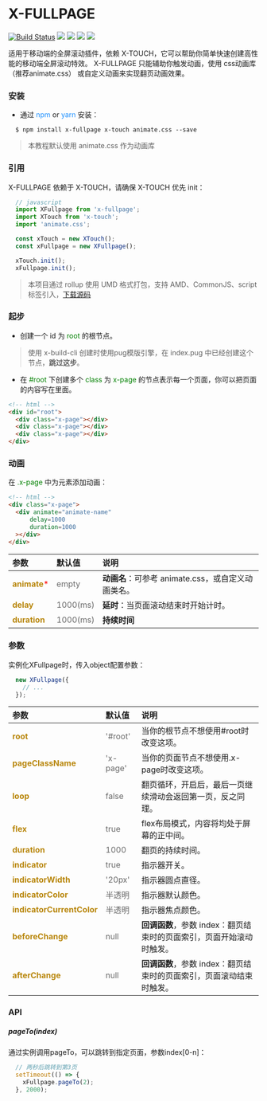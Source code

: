 # X-FULLPAGE
[![Build Status](https://travis-ci.org/codexu/x-fullpage.svg?branch=master)](https://travis-ci.org/codexu/x-fullpage)
[![](https://img.shields.io/npm/v/x-fullpage.svg)](https://www.npmjs.com/package/x-fullpage)
[![](https://img.shields.io/github/size/codexu/x-fullpage/dist/x-fullpage.min.js.svg)](https://github.com/codexu/x-fullpage/tree/master/dist)
[![](https://img.shields.io/npm/dm/x-fullpage.svg)](https://www.npmjs.com/package/x-fullpage)
[![](https://img.shields.io/github/license/codexu/x-fullpage.svg)](https://github.com/codexu/x-fullpage/blob/master/LICENSE)

适用于移动端的全屏滚动插件，依赖 X-TOUCH，它可以帮助你简单快速创建高性能的移动端全屏滚动特效。
X-FULLPAGE 只能辅助你触发动画，使用 css动画库（推荐animate.css） 或自定义动画来实现翻页动画效果。

### 安装

- 通过 <font color=DodgerBlue>npm</font> or <font color=DodgerBlue>yarn</font> 安装：

```
  $ npm install x-fullpage x-touch animate.css --save
```

> 本教程默认使用 animate.css 作为动画库

### 引用

X-FULLPAGE 依赖于 X-TOUCH，请确保 X-TOUCH 优先 init：

```javascript
  // javascript
  import XFullpage from 'x-fullpage';
  import XTouch from 'x-touch';
  import 'animate.css';

  const xTouch = new XTouch();
  const xFullpage = new XFullpage();

  xTouch.init();
  xFullpage.init();
```

> 本项目通过 rollup 使用 UMD 格式打包，支持 AMD、CommonJS、script 标签引入，[下载源码](https://github.com/codexu/x-fullpage/tree/master/dist)

### 起步

- 创建一个 id 为 <font color=green>root</font> 的根节点。
> 使用 x-build-cli 创建时使用pug模版引擎，在 index.pug 中已经创建这个节点，**跳过这步**。

- 在 <font color=green>#root</font> 下创建多个 <font color=green>class</font> 为 <font color=green>x-page</font> 的节点表示每一个页面，你可以把页面的内容写在里面。

```html
<!-- html -->
<div id="root">
  <div class="x-page"></div>
  <div class="x-page"></div>
  <div class="x-page"></div>
</div>
```

### 动画

在 <font color=green>.x-page</font> 中为元素添加动画：

```html
<!-- html -->
<div class="x-page">
  <div animate="animate-name" 
      delay=1000
      duration=1000
  ></div>
</div>
```
| 参数 | 默认值 | 说明 |
| :- | :- | :- |
| <font color=DarkGoldenRod>**animate**</font><font color=red>*</font> | <font color=DimGray >empty<font> | **动画名**：可参考 animate.css，或自定义动画类名。 |
| <font color=DarkGoldenRod>**delay**</font> | <font color=DimGray >1000(ms)<font> | **延时**：当页面滚动结束时开始计时。 |
| <font color=DarkGoldenRod>**duration**</font> | <font color=DimGray >1000(ms)<font> | **持续时间** |

### 参数

实例化XFullpage时，传入object配置参数：

``` javascript
  new XFullpage({
    // ...
  });
```

| 参数 | 默认值 | 说明 |
| :- | :- | :- |
| <font color=DarkGoldenRod>**root**</font> | <font color=DimGray>'#root'</font> | 当你的根节点不想使用#root时改变这项。 |
| <font color=DarkGoldenRod>**pageClassName**</font> | <font color=DimGray>'x-page'</font> | 当你的页面节点不想使用.x-page时改变这项。 |
| <font color=DarkGoldenRod>**loop**</font> | <font color=DimGray>false</font> | 翻页循环，开启后，最后一页继续滑动会返回第一页，反之同理。 |
| <font color=DarkGoldenRod>**flex**</font> | <font color=DimGray>true</font> | flex布局模式，内容将均处于屏幕的正中间。 |
| <font color=DarkGoldenRod>**duration**</font> | <font color=DimGray>1000</font> | 翻页的持续时间。 |
| <font color=DarkGoldenRod>**indicator**</font> | <font color=DimGray>true</font> | 指示器开关。 |
| <font color=DarkGoldenRod>**indicatorWidth**</font> | <font color=DimGray>'20px'</font> | 指示器圆点直径。 |
| <font color=DarkGoldenRod>**indicatorColor**</font> | <font color=DimGray>半透明</font> | 指示器默认颜色。 |
| <font color=DarkGoldenRod>**indicatorCurrentColor**</font> | <font color=DimGray>半透明</font> | 指示器焦点颜色。 |
| <font color=DarkGoldenRod>**beforeChange**</font> | <font color=DimGray>null</font> | **回调函数**，参数 index：翻页结束时的页面索引，页面开始滚动时触发。 |
| <font color=DarkGoldenRod>**afterChange**</font> | <font color=DimGray>null</font> | **回调函数**，参数 index：翻页结束时的页面索引，页面滚动结束时触发。 |

### API

##### pageTo(index)

通过实例调用pageTo，可以跳转到指定页面，参数index[0-n]：

```javascript
  // 两秒后跳转到第3页
  setTimeout(() => {
    xFullpage.pageTo(2);
  }, 2000);
```